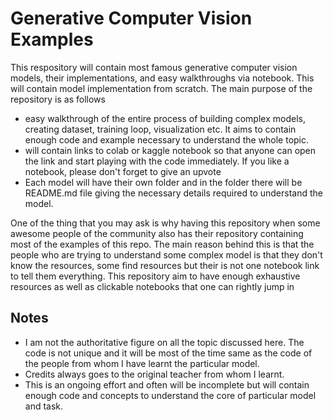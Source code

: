 # Generative Computer Vision Examples

This respository will contain most famous generative computer vision models, their implementations, and easy walkthroughs via notebook. This will contain model implementation from scratch. The main purpose of the repository is as follows 

- easy walkthrough of the entire process of building complex models, creating dataset, training loop, visualization etc. It aims to contain enough code and example necessary to understand the whole topic.
- will contain links to colab or kaggle notebook so that anyone can open the link and start playing with the code immediately. If you like a notebook, please don't forget to give an upvote 
- Each model will have their own folder and in the folder there will be README.md file giving the necessary details required to understand the model. 

One of the thing that you may ask is why having this repository when some awesome people of the community also has their repository containing most of the examples of this repo. The main reason behind this is that the people who are trying to understand some complex model is that they don't know the resources, some find resources but their is not one notebook link to tell them everything. This repository aim to have enough exhaustive resources as well as clickable notebooks that one can rightly jump in 

## Notes
- I am not the authoritative figure on all the topic discussed here. The code is not unique and it will be most of the time same as the code of the people from whom I have learnt the particular model. 
- Credits always goes to the original teacher from whom I learnt.
- This is an ongoing effort and often will be incomplete but will contain enough code and concepts to understand the core of particular model and task.